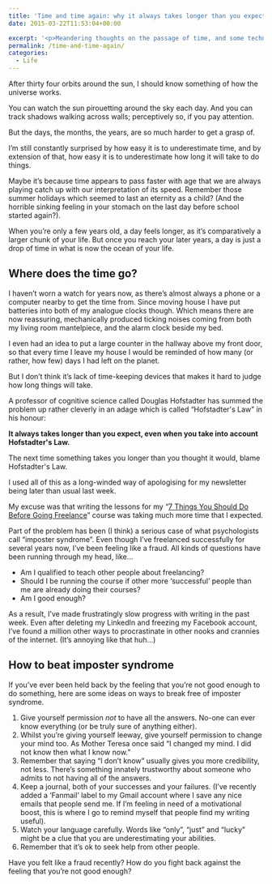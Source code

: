 ```yaml
---
title: 'Time and time again: why it always takes longer than you expect'
date: 2015-03-22T11:53:04+00:00

excerpt: '<p>Meandering thoughts on the passage of time, and some techniques for beating imposter syndrome.</p>'layout: post
permalink: /time-and-time-again/
categories:
  - Life
---
```

<p>After thirty four orbits around the sun, I should know something of how the universe works. </p>

<p>You can watch the sun pirouetting around the sky each day. And you can track shadows walking across walls; perceptively so, if you pay attention.</p>

<p>But the days, the months, the years, are so much harder to get a grasp of. </p>

<p>I’m still constantly surprised by how easy it is to underestimate time, and by extension of that, how easy it is to underestimate how long it will take to do things.</p>

<p>Maybe it’s because time appears to pass faster with age that we are always playing catch up with our interpretation of its speed. Remember those summer holidays which seemed to last an eternity as a child? (And the horrible sinking feeling in your stomach on the last day before school started again?).</p>

<p>When you’re only a few years old, a day feels longer, as it’s comparatively a larger chunk of your life. But once you reach your later years, a day is just a drop of time in what is now the ocean of your life. </p>

<h2 id="wheredoesthetimego">Where does the time go?</h2>

<p>I haven’t worn a watch for years now, as there’s almost always a phone or a computer nearby to get the time from. Since moving house I have put batteries into both of my analogue clocks though. Which means there are now reassuring, mechanically produced ticking noises coming from both my living room mantelpiece, and the alarm clock beside my bed.</p>

<p>I even had an idea to put a large counter in the hallway above my front door, so that every time I leave my house I would be reminded of how many (or rather, how few) days I had left on the planet. </p>

<p>But I don’t think it’s lack of time-keeping devices that makes it hard to judge how long things will take.</p>

<p>A professor of cognitive science called Douglas Hofstadter has summed the problem up rather cleverly in an adage which is called “Hofstadter's Law” in his honour:</p>

<p><strong>It always takes longer than you expect, even when you take into account Hofstadter's Law.</strong></p>

<p>The next time something takes you longer than you thought it would, blame Hofstadter's Law.</p>

<p>I used all of this as a long-winded way of apologising for my newsletter being later than usual last week.</p>

<p>My excuse was that writing the lessons for my “<a href="http://greig.cc/beforegoingfreelance">7 Things You Should Do Before Going Freelance</a>” course was taking much more time that I expected.</p>

<p>Part of the problem has been (I think) a serious case of what psychologists call “imposter syndrome”. Even though I’ve freelanced successfully for several years now, I’ve been feeling like a fraud. All kinds of questions have been running through my head, like…</p>

<ul>
<li>Am I qualified to teach other people about freelancing?</li>
<li>Should I be running the course if other more ‘successful’ people than me are already doing their courses?</li>
<li>Am I good enough?</li>
</ul>

<p>As a result, I’ve made frustratingly slow progress with writing in the past week. Even after deleting my LinkedIn and freezing my Facebook account, I’ve found a million other ways to procrastinate in other nooks and crannies of the internet. (It’s annoying like that huh…)</p>

<h2 id="howtobeatimpostersyndrome">How to beat imposter syndrome</h2>

<p>If you’ve ever been held back by the feeling that you’re not good enough to do something, here are some ideas on ways to break free of imposter syndrome.</p>

<ol>
<li>Give yourself permission <em>not</em> to have all the answers. No-one can ever know everything (or be truly sure of anything either).</li>
<li>Whilst you’re giving yourself leeway, give yourself permission to change your mind too. As Mother Teresa once said “I changed my mind. I did not know then what I know now.”</li>
<li>Remember that saying “I don’t know” usually gives you more credibility, not less. There’s something innately trustworthy about someone who admits to not having all of the answers. </li>
<li>Keep a journal, both of your successes and your failures. (I’ve recently added a ‘Fanmail’ label to my Gmail account where I save any nice emails that people send me. If I’m feeling in need of a motivational boost, this is where I go to remind myself that people find my writing useful).</li>
<li>Watch your language carefully. Words like “only”, “just” and “lucky” might be a clue that you are underestimating your abilities. </li>
<li>Remember that it’s ok to seek help from other people. </li>
</ol>

<p>Have you felt like a fraud recently? How do you fight back against the feeling that you’re not good enough?</p>